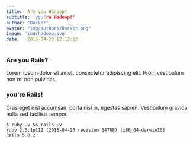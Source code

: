 ```yaml
---
title:  Are you Hadoop?
subtitle: 'you're Hadoop!'
author: "Docker"
avatar: "img/authors/Docker.png"
image: 'img/hadoop.svg'
date:   2015-04-23 12:12:12
---
```


### Are you Rails?
Lorem ipsum dolor sit amet, consectetur adipiscing elit. Proin vestibulum non mi non pulvinar.

### you're Rails!
Cras eget nisl accumsan, porta nisl in, egestas sapien. Vestibulum gravida nulla sed facilisis tempor.
```
$ ruby -v && rails -v
ruby 2.3.1p112 (2016-04-26 revision 54768) [x86_64-darwin16]
Rails 5.0.2
```